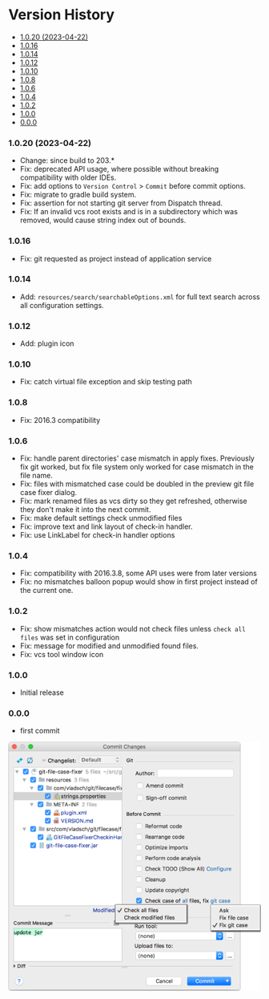# Version History

[TOC]: # " "

- [1.0.20 (2023-04-22)](#1020-2023-04-22)
- [1.0.16](#1016)
- [1.0.14](#1014)
- [1.0.12](#1012)
- [1.0.10](#1010)
- [1.0.8](#108)
- [1.0.6](#106)
- [1.0.4](#104)
- [1.0.2](#102)
- [1.0.0](#100)
- [0.0.0](#000)

### 1.0.20 (2023-04-22)

* Change: since build to 203.*
* Fix: deprecated API usage, where possible without breaking compatibility with older IDEs.
* Fix: add options to `Version Control` > `Commit` before commit options.
* Fix: migrate to gradle build system.
* Fix: assertion for not starting git server from Dispatch thread.
* Fix: If an invalid vcs root exists and is in a subdirectory which was removed, would cause
  string index out of bounds.

### 1.0.16

* Fix: git requested as project instead of application service

### 1.0.14

* Add: `resources/search/searchableOptions.xml` for full text search across all
  configuration settings.

### 1.0.12

* Add: plugin icon

### 1.0.10

* Fix: catch virtual file exception and skip testing path

### 1.0.8

* Fix: 2016.3 compatibility

### 1.0.6

* Fix: handle parent directories' case mismatch in apply fixes. Previously fix git worked, but
  fix file system only worked for case mismatch in the file name.
* Fix: files with mismatched case could be doubled in the preview git file case fixer dialog.
* Fix: mark renamed files as vcs dirty so they get refreshed, otherwise they don't make it into
  the next commit.
* Fix: make default settings check unmodified files
* Fix: improve text and link layout of check-in handler.
* Fix: use LinkLabel for check-in handler options

### 1.0.4

* Fix: compatibility with 2016.3.8, some API uses were from later versions
* Fix: no mismatches balloon popup would show in first project instead of the current one.

### 1.0.2

* Fix: show mismatches action would not check files unless `check all files` was set in
  configuration
* Fix: message for modified and unmodified found files.
* Fix: vcs tool window icon

### 1.0.0

* Initial release

### 0.0.0

* first commit

![ScreenShot_CommitDialog.png](assets/images/ScreenShot_CommitDialog.png)
